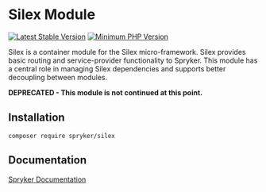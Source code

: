 # Silex Module
[![Latest Stable Version](https://poser.pugx.org/spryker/silex/v/stable.svg)](https://packagist.org/packages/spryker/silex)
[![Minimum PHP Version](https://img.shields.io/badge/php-%3E%3D%208.1-8892BF.svg)](https://php.net/)

Silex is a container module for the Silex micro-framework. Silex provides basic routing and service-provider functionality to Spryker. This module has a central role in managing Silex dependencies and supports better decoupling between modules.

**DEPRECATED - This module is not continued at this point.**

## Installation

```
composer require spryker/silex
```

## Documentation

[Spryker Documentation](https://docs.spryker.com)
